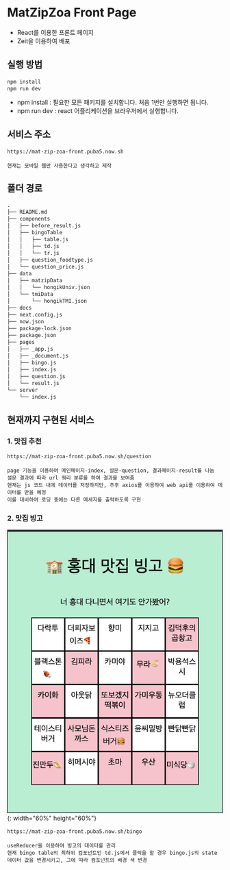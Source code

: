 # MatZipZoa Front Page

- React를 이용한 프론트 페이지
- Zeit을 이용하여 배포

## 실행 방법

```
npm install
npm run dev
```

- npm install : 필요한 모든 패키지를 설치합니다. 처음 1번만 실행하면 됩니다.
- npm run dev : react 어플리케이션을 브라우저에서 실행합니다.

## 서비스 주소

```
https://mat-zip-zoa-front.puba5.now.sh

현재는 모바일 웹만 사용한다고 생각하고 제작
```

## 폴더 경로

```
.
├── README.md
├── components
│   ├── before_result.js
│   ├── bingoTable
│   │   ├── table.js
│   │   ├── td.js
│   │   └── tr.js
│   ├── question_foodtype.js
│   └── question_price.js
├── data
│   ├── matzipData
│   │   └── hongikUniv.json
│   └── tmiData
│       └── hongikTMI.json
├── docs
├── next.config.js
├── now.json
├── package-lock.json
├── package.json
├── pages
│   ├── _app.js
│   ├── _document.js
│   ├── bingo.js
│   ├── index.js
│   ├── question.js
│   └── result.js
└── server
    └── index.js
```

## 현재까지 구현된 서비스

### 1. 맛집 추천

```
https://mat-zip-zoa-front.puba5.now.sh/question

page 기능을 이용하여 메인페이지-index, 설문-question, 결과페이지-result를 나눔
설문 결과에 따라 url 쿼리 분류를 하여 결과를 보여줌
현재는 js 코드 내에 데이터를 저장하지만, 추후 axios를 이용하여 web api를 이용하여 데이터를 받을 예정
이를 대비하여 로딩 중에는 다른 메세지를 출력하도록 구현
```

### 2. 맛집 빙고

![bingo](./docs/image/bingo_main.png){: width="60%" height="60%"}

```
https://mat-zip-zoa-front.puba5.now.sh/bingo

useReducer을 이용하여 빙고의 데이터를 관리
현재 bingo table의 최하위 컴포넌트인 td.js에서 클릭을 할 경우 bingo.js의 state 데이터 값을 변경시키고, 그에 따라 컴포넌트의 배경 색 변경
```
